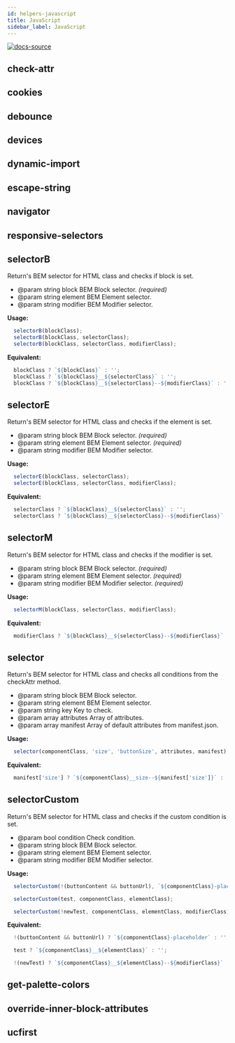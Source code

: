 ```yaml
---
id: helpers-javascript
title: JavaScript
sidebar_label: JavaScript
---
```


[![docs-source](https://img.shields.io/badge/source-eigthshift--frontend--libs-yellow?style=for-the-badge&logo=javascript&labelColor=2a2a2a)](https://github.com/infinum/eightshift-frontend-libs/tree/develop/blocks/init/src/blocks/)

## check-attr

## cookies

## debounce

## devices

## dynamic-import

## escape-string

## navigator

## responsive-selectors

## selectorB

Return's BEM selector for HTML class and checks if block is set.

* @param string block BEM Block selector. *(required)*
* @param string element BEM Element selector.
* @param string modifier BEM Modifier selector.

**Usage:**

```js
  selectorB(blockClass);
  selectorB(blockClass, selectorClass);
  selectorB(blockClass, selectorClass, modifierClass);
```

**Equivalent:**

```js
  blockClass ? `${blockClass}` : '';
  blockClass ? `${blockClass}__${selectorClass}` : '';
  blockClass ? `${blockClass}__${selectorClass}--${modifierClass}` : '';
```


## selectorE

Return's BEM selector for HTML class and checks if the element is set.

* @param string block BEM Block selector. *(required)*
* @param string element BEM Element selector. *(required)*
* @param string modifier BEM Modifier selector.

**Usage:**

```js
  selectorE(blockClass, selectorClass);
  selectorE(blockClass, selectorClass, modifierClass);
```

**Equivalent:**

```js
  selectorClass ? `${blockClass}__${selectorClass}` : '';
  selectorClass ? `${blockClass}__${selectorClass}--${modifierClass}` : '';
```

## selectorM

Return's BEM selector for HTML class and checks if the modifier is set.

* @param string block BEM Block selector. *(required)*
* @param string element BEM Element selector. *(required)*
* @param string modifier BEM Modifier selector. *(required)*

**Usage:**

```js
  selectorM(blockClass, selectorClass, modifierClass);
```

**Equivalent:**

```js
  modifierClass ? `${blockClass}__${selectorClass}--${modifierClass}` : '';
```

## selector

Return's BEM selector for HTML class and checks all conditions from the checkAttr method.

* @param string block BEM Block selector.
* @param string element BEM Element selector.
* @param string key Key to check.
* @param array  attributes Array of attributes.
* @param array  manifest Array of default attributes from manifest.json.

**Usage:**

```js
  selector(componentClass, 'size', 'buttonSize', attributes, manifest),
```

**Equivalent:**

```js
  manifest['size'] ? `${componentClass}__size--${manifest['size']}` : '';
```

## selectorCustom

Return's BEM selector for HTML class and checks if the custom condition is set.

* @param bool   condition Check condition.
* @param string block BEM Block selector.
* @param string element BEM Element selector.
* @param string modifier BEM Modifier selector.

**Usage:**

```js
  selectorCustom(!(buttonContent && buttonUrl), `${componentClass}-placeholder`);

  selectorCustom(test, componentClass, elementClass);

  selectorCustom(!newTest, componentClass, elementClass, modifierClass);
```

**Equivalent:**

```js
  !(buttonContent && buttonUrl) ? `${componentClass}-placeholder` : '';

  test ? `${componentClass}__${elementClass}` : '';

  !(newTest) ? `${componentClass}__${elementClass}--${modifierClass}` : '';
```

## get-palette-colors

## override-inner-block-attributes

## ucfirst
